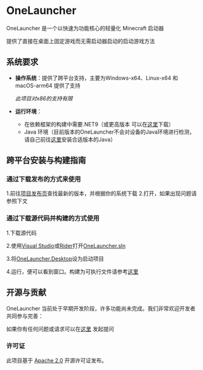 # OneLauncher

OneLauncher 是一个以快速为功能核心的轻量化 Minecraft 启动器

提供了直接在桌面上固定游戏而无需启动器启动的启动游戏方法

## 系统要求

- **操作系统**：提供了跨平台支持，主要为Windows-x64、Linux-x64 和 macOS-arm64 提供了支持
  
  *此项目对x86的支持有限*
  
- **运行环境**：
  - 在依赖框架的构建中需要.NET9（或更高版本 可以在[这里](https://dotnet.microsoft.com/zh-cn/download/dotnet/9.0)下载）
  - Java 环境（目前版本的OneLauncher不会对设备的Java环境进行检测，请自己前往[这里](https://www.oracle.com/java/technologies/downloads/)安装合适版本的Java）

## 跨平台安装与构建指南

### 通过下载发布的方式来使用

1.前往[项目发布页](https://github.com/abbcccbba/OneLauncher/releases)查找最新的版本，并根据你的系统下载
2.打开，如果出现问题请参照下文

### 通过下载源代码并构建的方式使用

1.下载源代码

2.使用[Visual Studio](https://visualstudio.microsoft.com/)或[Rider](https://www.jetbrains.com/rider/)打开[OneLauncher.sln](https://github.com/abbcccbba/OneLauncher/blob/master/OneLauncher.sln)

3.将[OneLauncher.Desktop](https://github.com/abbcccbba/OneLauncher/blob/master/OneLauncher.Desktop/OneLauncher.Desktop.csproj)设为启动项目

4.运行，便可以看到窗口。构建为可执行文件请参考[这里](https://www.google.com/)

## 开源与贡献

OneLauncher 当前处于早期开发阶段，许多功能尚未完成。我们非常欢迎开发者共同参与完善：

如果你有任何问题或请求可以在[这里](https://github.com/abbcccbba/OneLauncher/issues) 发起提问

### 许可证

此项目基于 [Apache 2.0](https://www.apache.org/licenses/LICENSE-2.0) 开源许可证发布。
